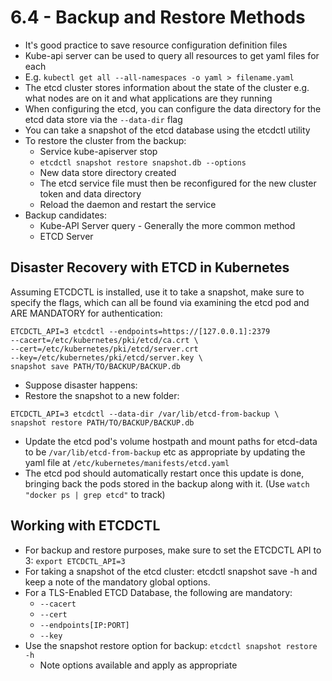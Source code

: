 # 6.4 - Backup and Restore Methods

- It's good practice to save resource configuration definition files
- Kube-api server can be used to query all resources to get yaml files for each
- E.g. `kubectl get all --all-namespaces -o yaml > filename.yaml`
- The etcd cluster stores information about the state of the cluster e.g. what nodes
are on it and what applications are they running
- When configuring the etcd, you can configure the data directory for the etcd data
store via the `--data-dir` flag
- You can take a snapshot of the etcd database using the etcdctl utility
- To restore the cluster from the backup:
  - Service kube-apiserver stop
  - `etcdctl snapshot restore snapshot.db --options`
  - New data store directory created
  - The etcd service file must then be reconfigured for the new cluster token and data directory
  - Reload the daemon and restart the service
- Backup candidates:
  - Kube-API Server query - Generally the more common method
  - ETCD Server

## Disaster Recovery with ETCD in Kubernetes

Assuming ETCDCTL is installed, use it to take a snapshot, make sure to specify the flags,
which can all be found via examining the etcd pod and ARE MANDATORY for
authentication:

```shell
ETCDCTL_API=3 etcdctl --endpoints=https://[127.0.0.1]:2379
--cacert=/etc/kubernetes/pki/etcd/ca.crt \
--cert=/etc/kubernetes/pki/etcd/server.crt
--key=/etc/kubernetes/pki/etcd/server.key \
snapshot save PATH/TO/BACKUP/BACKUP.db
```

- Suppose disaster happens:
- Restore the snapshot to a new folder:

```shell
ETCDCTL_API=3 etcdctl --data-dir /var/lib/etcd-from-backup \
snapshot restore PATH/TO/BACKUP/BACKUP.db
```

- Update the etcd pod's volume hostpath and mount paths for etcd-data to be
`/var/lib/etcd-from-backup` etc as appropriate by updating the yaml file at
`/etc/kubernetes/manifests/etcd.yaml`
- The etcd pod should automatically restart once this update is done, bringing back the pods
stored in the backup along with it. (Use `watch "docker ps | grep etcd"` to track)

## Working with ETCDCTL

- For backup and restore purposes, make sure to set the ETCDCTL API to 3: `export
ETCDCTL_API=3`
- For taking a snapshot of the etcd cluster: etcdctl snapshot save -h and keep a note
of the mandatory global options.
- For a TLS-Enabled ETCD Database, the following are mandatory:
  - `--cacert`
  - `--cert`
  - `--endpoints[IP:PORT]`
  - `--key`
- Use the snapshot restore option for backup: `etcdctl snapshot restore -h`
  - Note options available and apply as appropriate
